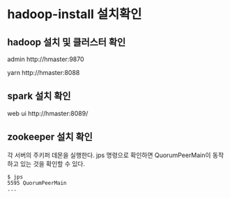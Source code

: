 # hadoop-install 설치확인

## hadoop 설치 및 클러스터 확인

admin http://hmaster:9870

yarn http://hmaster:8088

##  spark 설치 확인
web ui http://hmaster:8089/

##  zookeeper 설치 확인
각 서버의 주키퍼 데몬을 실행한다.
jps 명령으로 확인하면 QuorumPeerMain이 동작하고 있는 것을 확인할 수 있다.

```
$ jps
5595 QuorumPeerMain
...
```
